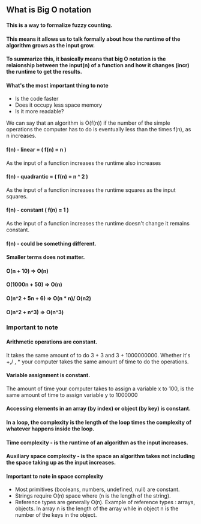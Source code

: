 ## What is Big O notation
#### This is a way to formalize fuzzy counting.
#### This means it allows us to talk formally about how the runtime of the algorithm grows as the input grow. 
#### To summarize this, it basically means that big O notation is the relaionship between the input(n) of a function and how it changes (incr) the runtime to get the results.
#### What's the most important thing to  note
+ Is the code faster 
+ Does it occupy less space memory
+ Is it more readable?

We can say that an algorithm is O(f(n)) if the number of the simple operations the computer has to do is eventually less than the times f(n), as n increases.

#### f(n) - linear = ( f(n) = n )
As the input of a function increases the runtime also increases
#### f(n) - quadrantic = ( f(n) = n ^ 2 )
As the input of a function increases the runtime squares as the input squares.
#### f(n) - constant ( f(n) = 1 )
As the input of a function increases the runtime doesn't change it remains constant.
#### f(n) - could be something different.

#### Smaller terms does not matter.
#### O(n + 10) =>  O(n)
#### O(1000n + 50) => O(n)
#### O(n^2 + 5n + 6) => O(n * n)/ O(n2)
#### O(n^2 + n^3) => O(n^3) 

### Important to note
#### Arithmetic operations are constant.
It takes the same amount of to do 3 + 3 and 3 + 1000000000. Whether it's +,/ , * your computer takes the same amount of time to do the operations.
#### Variable assignment is constant.
The amount of time your computer takes to assign a variable x to 100, is the same amount of time to assign variable y to 1000000
#### Accessing elements in an array (by index) or object (by key) is constant.
#### In a loop, the complexity is the length of the loop times the complexity of whatever happens inside the loop.

#### Time complexity - is the runtime of an algorithm as the input increases.

#### Auxiliary space complexity -  is the space an algorithm takes not including the space taking up as the input increases.

#### Important to note in space complexity
+ Most primitives (booleans, numbers, undefined, null) are constant.
+ Strings require O(n) space where (n is the length of the string).
+ Reference types are generally O(n). Example of reference types : arrays, objects. In array n is the length of the array while in object n is the number of the keys in the object.
